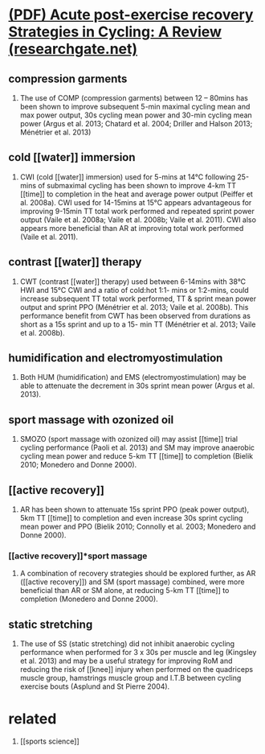 # [(PDF) Acute post-exercise recovery Strategies in Cycling: A Review (researchgate.net)](https://www.researchgate.net/publication/331035116_Acute_Post-Exercise_Recovery_Strategies_in_Cycling_A_Review)
## compression garments
1. The use of COMP (compression garments) between 12 – 80mins has been shown to improve subsequent 5-min maximal cycling mean and max power output, 30s cycling mean power and 30-min cycling mean power (Argus et al. 2013; Chatard et al. 2004; Driller and Halson 2013; Ménétrier et al. 2013)
## cold [[water]] immersion
1. CWI (cold [[water]] immersion) used for 5-mins at 14°C following 25-mins of submaximal cycling has been shown to improve 4-km TT [[time]] to completion in the heat and average power output (Peiffer et al. 2008a). CWI used for 14-15mins at 15°C appears advantageous for improving 9-15min TT total work performed and repeated sprint power output (Vaile et al. 2008a; Vaile et al. 2008b; Vaile et al. 2011). CWI also appears more beneficial than AR at improving total work performed (Vaile et al. 2011).
## contrast [[water]] therapy
1. CWT (contrast [[water]] therapy) used between 6-14mins with 38°C HWI and 15°C CWI and a ratio of cold:hot 1:1- mins or 1:2-mins, could increase subsequent TT total work performed, TT & sprint mean power output and sprint PPO (Ménétrier et al. 2013; Vaile et al. 2008b). This performance benefit from CWT has been observed from durations as short as a 15s sprint and up to a 15- min TT (Ménétrier et al. 2013; Vaile et al. 2008b).
## humidification and electromyostimulation
1. Both HUM (humidification) and EMS (electromyostimulation) may be able to attenuate the decrement in 30s sprint mean power (Argus et al. 2013).
## sport massage with ozonized oil
1. SMOZO (sport massage with ozonized oil) may assist [[time]] trial cycling performance (Paoli et al. 2013) and SM may improve anaerobic cycling mean power and reduce 5-km TT [[time]] to completion (Bielik 2010; Monedero and Donne 2000).
## [[active recovery]]
1. AR has been shown to attenuate 15s sprint PPO (peak power output), 5km TT [[time]] to completion and even increase 30s sprint cycling mean power and PPO (Bielik 2010; Connolly et al. 2003; Monedero and Donne 2000).
### [[active recovery]]*sport massage
1. A combination of recovery strategies should be explored further, as AR ([[active recovery]]) and SM (sport massage) combined, were more beneficial than AR or SM alone, at reducing 5-km TT [[time]] to completion (Monedero and Donne 2000).
## static stretching
1. The use of SS (static stretching) did not inhibit anaerobic cycling performance when performed for 3 x 30s per muscle and leg (Kingsley et al. 2013) and may be a useful strategy for improving RoM and reducing the risk of [[knee]] injury when performed on the quadriceps muscle group, hamstrings muscle group and I.T.B between cycling exercise bouts (Asplund and St Pierre 2004).

# related
1. [[sports science]]